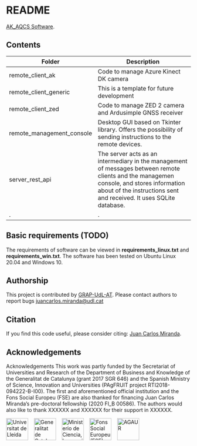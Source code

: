 # README
[AK_AQCS Software](https://github.com/GRAP-UdL-AT/ak_acquisition_system).



## Contents

| Folder                    | Description                                                                                                                                                                                                     |
|---------------------------|-----------------------------------------------------------------------------------------------------------------------------------------------------------------------------------------------------------------|
| remote_client_ak          | Code to manage Azure Kinect DK camera                                                                                                                                                                           |
| remote_client_generic     | This is a template for future development                                                                                                                                                                       |
| remote_client_zed         | Code to manage ZED 2 camera and Ardusimple GNSS receiver                                                                                                                                                        |
| remote_management_console | Desktop GUI based on Tkinter library. Offers the possibility of sending instructions to the remote devices.                                                                                                     |
| server_rest_api           | The server acts as an intermediary in the management of messages between remote clients and the managemen console, and stores information about of the instructions sent and received. It uses SQLite database. |
| .                         | .                                                                                                                                                                                                               |



## Basic requirements (TODO)
The requirements of software can be viewed in **requirements_linux.txt** and **requirements_win.txt**.
The software has been tested on Ubuntu Linux 20.04 and Windows 10.

## Authorship
This project is contributed by [GRAP-UdL-AT](http://www.grap.udl.cat/en/index.html).
Please contact authors to report bugs juancarlos.miranda@udl.cat

## Citation
If you find this code useful, please consider citing:
[Juan Carlos Miranda](https://github.com/juancarlosmiranda).


## Acknowledgements

Acknowledgements
This work was partly funded by the Secretariat of Universities and Research of the Department of Business and Knowledge of the Generalitat de Catalunya (grant 2017 SGR 646) and the Spanish Ministry of Science, Innovation and Universities (PAgFRUIT project RTI2018-094222-B-I00). The first and aforementioned official institution and the Fons Social Europeu (FSE) are also thanked for financing Juan Carlos Miranda’s pre-doctoral fellowship (2020 FI_B 00586). The authors would also like to thank XXXXXX and XXXXXX for their support in XXXXXX.

<img src="https://github.com/GRAP-UdL-AT/ak_acquisition_system/docs/img/logo_udl.png" height="60px" alt="Universitat de Lleida"/>&nbsp;&nbsp;&nbsp;
<img src="https://github.com/GRAP-UdL-AT/ak_acquisition_system/docs/img/logo_goverment_calonia.png" height="60px" alt="Generalitat de Catalunya"/>&nbsp;&nbsp;&nbsp;
<img src="https://github.com/GRAP-UdL-AT/ak_acquisition_system/docs/img/logo_min_science.png" height="60px" alt="Ministerio de Ciencia, Innovación y Universidades"/>&nbsp;&nbsp;&nbsp;
<img src="https://github.com/GRAP-UdL-AT/ak_acquisition_system/docs/img/logo_UNIO_EUROPEA.png" height="60px" alt="Fons Social Europeu (FSE) "/>&nbsp;&nbsp;&nbsp;
<img src="https://github.com/GRAP-UdL-AT/ak_acquisition_system/docs/img/logo_AGAUR.png" height="60px" alt="AGAUR"/>




